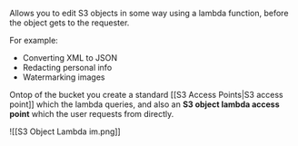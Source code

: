 Allows you to edit S3 objects in some way using a lambda function, before the object gets to the requester.

For example:
- Converting XML to JSON
- Redacting personal info
- Watermarking images

Ontop of the bucket you create a standard [[S3 Access Points|S3 access point]] which the lambda queries, and also an **S3 object lambda access point** which the user requests from directly.

![[S3 Object Lambda im.png]]